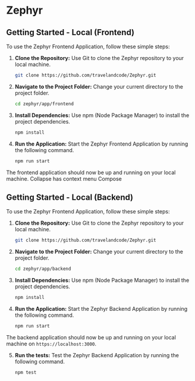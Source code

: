 # Zephyr


## Getting Started - Local (Frontend)

To use the Zephyr Frontend Application, follow these simple steps:

1. **Clone the Repository:** Use Git to clone the Zephyr repository to your local machine.

    ```bash
    git clone https://github.com/travelandcode/Zephyr.git
    ```

2. **Navigate to the Project Folder:** Change your current directory to the project folder.

    ```bash
    cd zephyr/app/frontend
    ```

3. **Install Dependencies:** Use npm (Node Package Manager) to install the project dependencies.

    ```bash
    npm install
    ```

4. **Run the Application:** Start the Zephyr Frontend Application by running the following command.

    ```bash
    npm run start
    ```

The frontend application should now be up and running on your local machine.
Collapse
has context menu
Compose

## Getting Started - Local (Backend)

To use the Zephyr Frontend Application, follow these simple steps:

1. **Clone the Repository:** Use Git to clone the Zephyr repository to your local machine.

    ```bash
    git clone https://github.com/travelandcode/Zephyr.git
    ```

2. **Navigate to the Project Folder:** Change your current directory to the project folder.

    ```bash
    cd zephyr/app/backend
    ```

3. **Install Dependencies:** Use npm (Node Package Manager) to install the project dependencies.

    ```bash
    npm install
    ```

4. **Run the Application:** Start the Zephyr Backend Application by running the following command.

    ```bash
    npm run start
    ```

The backend application should now be up and running on your local machine on `https://localhost:3000`.

5. **Run the tests:** Test the Zephyr Backend Application by running the following command.

    ```bash
    npm test
    ```

